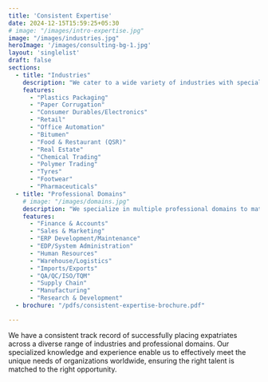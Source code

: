 ```yaml
---
title: 'Consistent Expertise'
date: 2024-12-15T15:59:25+05:30
# image: "/images/intro-expertise.jpg"
image: "/images/industries.jpg"
heroImage: '/images/consulting-bg-1.jpg'
layout: 'singlelist'
draft: false
sections:
  - title: "Industries"
    description: "We cater to a wide variety of industries with specialized staffing solutions."
    features:  
      - "Plastics Packaging"  
      - "Paper Corrugation"  
      - "Consumer Durables/Electronics"  
      - "Retail"  
      - "Office Automation"  
      - "Bitumen"  
      - "Food & Restaurant (QSR)"  
      - "Real Estate"  
      - "Chemical Trading"  
      - "Polymer Trading"  
      - "Tyres"  
      - "Footwear"  
      - "Pharmaceuticals"
  - title: "Professional Domains"
    # image: "/images/domains.jpg"
    description: "We specialize in multiple professional domains to match top talent with the right positions."
    features:  
      - "Finance & Accounts"  
      - "Sales & Marketing"  
      - "ERP Development/Maintenance"  
      - "EDP/System Administration"  
      - "Human Resources"  
      - "Warehouse/Logistics"  
      - "Imports/Exports"  
      - "QA/QC/ISO/TQM"  
      - "Supply Chain"  
      - "Manufacturing"  
      - "Research & Development"
  - brochure: "/pdfs/consistent-expertise-brochure.pdf"

---
```


<!-- ## Our Proven Expertise in Global Expatriate Placement -->

We have a consistent track record of successfully placing expatriates across a diverse range of industries and professional domains. Our specialized knowledge and experience enable us to effectively meet the unique needs of organizations worldwide, ensuring the right talent is matched to the right opportunity. <!--more--> 
<!-- Our Benefits are,

- "Global talent placement"
- "Industry expertise"
- "Track record of success" -->
